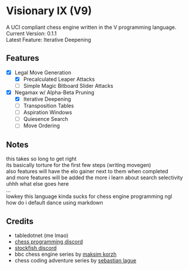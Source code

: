 # Visionary IX (V9)
A UCI compliant chess engine written in the V programming language.\
Current Version: 0.1.1\
Latest Feature: Iterative Deepening

## Features

- [x] Legal Move Generation
    - [x] Precalculated Leaper Attacks
    - [ ] Simple Magic Bitboard Slider Attacks
- [x] Negamax w/ Alpha-Beta Pruning
    - [x] Iterative Deepening
    - [ ] Transposition Tables
    - [ ] Aspiration Windows
    - [ ] Quiesence Search
    - [ ] Move Ordering

## Notes
this takes so long to get right\
its basically torture for the first few steps (writing movegen)\
also features will have the elo gainer next to them when completed\
and more features will be added the more i learn about search selectivity\
uhhh what else goes here\
...\
lowkey this language kinda sucks for chess engine programming ngl\
how do i default dance using markdown
## Credits
- tabledotnet (me lmao)
- [chess programming discord](https://discord.com/invite/F6W6mMsTGN)
- [stockfish discord](https://discord.gg/GWDRS3kU6R)
- bbc chess engine series by [maksim korzh](https://github.com/maksimkorzh)
- chess coding adventure series by [sebastian lague](https://github.com/seblague)
